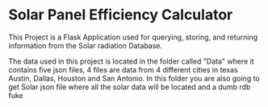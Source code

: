 # Solar Panel Efficiency Calculator 
 
 
This Project is a Flask Application used for querying, storing, and returning information from the Solar radiation Database. 

The data used in this project is located in the folder called "Data" where it contains five json files, 4 files are data from 4 different cities in texas Austin, Dallas, Houston and San Antonio. In this folder you are also going to get Solar json file where all the solar data will be located and a dumb rdb fuke
